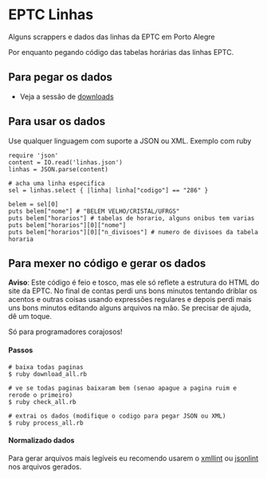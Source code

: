 EPTC Linhas
==============

Alguns scrappers e dados das linhas da EPTC em Porto Alegre

Por enquanto pegando código das tabelas horárias das linhas EPTC.

## Para pegar os dados

* Veja a sessão de [downloads](http://matehackers.org/doku.php?id=eptc_linhas&#tabelas_horarias)

## Para usar os dados

Use qualquer linguagem com suporte a JSON ou XML. Exemplo com ruby

    require 'json'
    content = IO.read('linhas.json')
    linhas = JSON.parse(content)
    
    # acha uma linha especifica
    sel = linhas.select { |linha| linha["codigo"] == "286" }
    
    belem = sel[0]
    puts belem["nome"] # "BELEM VELHO/CRISTAL/UFRGS"
    puts belem["horarios"] # tabelas de horario, alguns onibus tem varias
    puts belem["horarios"][0]["nome"]
    puts belem["horarios"][0]["n_divisoes"] # numero de divisoes da tabela horaria

## Para mexer no código e gerar os dados

**Aviso**: Este código é feio e tosco, mas ele só reflete a estrutura do HTML do site da EPTC. No final de contas perdi uns bons minutos tentando driblar os acentos e outras coisas usando expressões regulares e depois perdi mais uns bons minutos editando alguns arquivos na mão. Se precisar de ajuda, dê um toque.

Só para programadores corajosos!

#### Passos

    # baixa todas paginas
    $ ruby download_all.rb

    # ve se todas paginas baixaram bem (senao apague a pagina ruim e rerode o primeiro)
    $ ruby check_all.rb

    # extrai os dados (modifique o codigo para pegar JSON ou XML)
    $ ruby process_all.rb

#### Normalizado dados

Para gerar arquivos mais legíveis eu recomendo usarem o [xmllint](http://xmlsoft.org/xmllint.html) ou [jsonlint](https://github.com/zaach/jsonlint) nos arquivos gerados.
